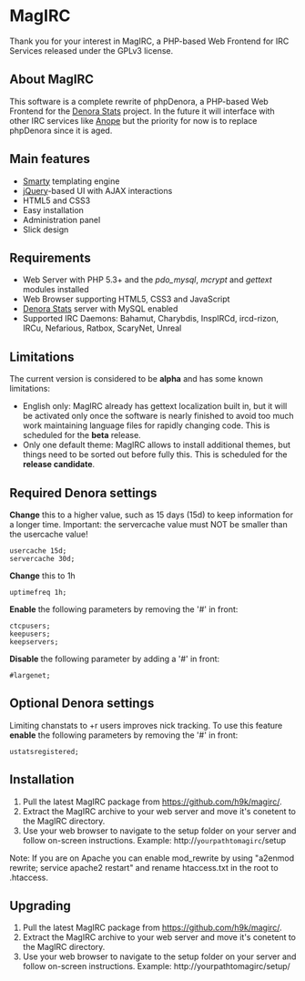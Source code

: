 MagIRC
======

Thank you for your interest in MagIRC, a PHP-based Web Frontend for IRC Services released under the GPLv3 license.

About MagIRC
------------
This software is a complete rewrite of phpDenora, a PHP-based Web Frontend for the [Denora Stats](http://www.denorastats.org) project.
In the future it will interface with other IRC services like [Anope](http://www.anope.org/) but the priority for now is to replace phpDenora since it is aged.

Main features
-------------
* [Smarty](http://www.smarty.net/) templating engine
* [jQuery](http://www.jquery.com/)-based UI with AJAX interactions
* HTML5 and CSS3
* Easy installation
* Administration panel
* Slick design

Requirements
------------
* Web Server with PHP 5.3+ and the *pdo_mysql*, *mcrypt* and *gettext* modules installed
* Web Browser supporting HTML5, CSS3 and JavaScript
* [Denora Stats](http://www.denorastats.org) server with MySQL enabled
* Supported IRC Daemons: Bahamut, Charybdis, InspIRCd, ircd-rizon, IRCu, Nefarious, Ratbox, ScaryNet, Unreal

Limitations
-----------
The current version is considered to be **alpha** and has some known limitations:

* English only: MagIRC already has gettext localization built in, but it will be activated only once the software is nearly finished to avoid too much work maintaining language files for rapidly changing code. This is scheduled for the **beta** release.
* Only one default theme: MagIRC allows to install additional themes, but things need to be sorted out before fully this. This is scheduled for the **release candidate**.

Required Denora settings
------------------------
**Change** this to a higher value, such as 15 days (15d) to keep information for a longer time.
Important: the servercache value must NOT be smaller than the usercache value!

    usercache 15d;
    servercache 30d;

**Change** this to 1h

    uptimefreq 1h;

**Enable** the following parameters by removing the '#' in front:

    ctcpusers;
    keepusers;
    keepservers;

**Disable** the following parameter by adding a '#' in front:

    #largenet;

Optional Denora settings
------------------------
Limiting chanstats to +r users improves nick tracking.
To use this feature **enable** the following parameters by removing the '#' in front:

    ustatsregistered;

Installation
------------
1. Pull the latest MagIRC package from https://github.com/h9k/magirc/.
2. Extract the MagIRC archive to your web server and move it's conetent to the MagIRC directory.
3. Use your web browser to navigate to the setup folder on your server and follow on-screen instructions.
   Example: http://`yourpathtomagirc`/setup

Note: If you are on Apache you can enable mod_rewrite by using "a2enmod rewrite; service apache2 restart"
and rename htaccess.txt in the root  to .htaccess.

Upgrading
---------
1. Pull the latest MagIRC package from https://github.com/h9k/magirc/.
2. Extract the MagIRC archive to your web server and move it's conetent to the MagIRC directory.
3. Use your web browser to navigate to the setup folder on your server and follow on-screen instructions. Example: http://yourpathtomagirc/setup/
